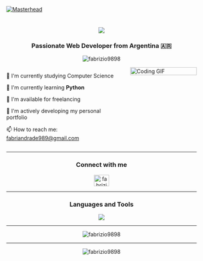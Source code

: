 [![Masterhead](https://raw.githubusercontent.com/PolarBearGG/PolarBearGG/master/web-developer-coding.gif)](https://github.com/fabrizio9898)

<h1 align="center">
  <img src="https://readme-typing-svg.herokuapp.com/?lines=Hello!+I'm+Fabrizio+Andrade&center=true&size=30&color=36BCF7FF&background=FF000000&vCenter=true&width=500&height=60">
</h1>

<h3 align="center">Passionate Web Developer from Argentina 🇦🇷</h3>

<p align="center">
  <img src="https://komarev.com/ghpvc/?username=fabrizio9898&label=Profile%20views&color=0e75b6&style=flat" alt="fabrizio9898" />
</p>


<div style="display: flex; justify-content: space-between; align-items: flex-start;">
  <div style="text-align: left; width: 60%;">
    <p>🔭 I'm currently studying Computer Science</p>
    <p>🌱 I'm currently learning <strong>Python</strong></p>
    <p>🤝 I'm available for freelancing</p>
    <p>💼 I'm actively developing my personal portfolio</p>
    <p>📫 How to reach me: <a href="mailto:fabriandrade989@gmail.com">fabriandrade989@gmail.com</a></p>
  </div>
  <div style="width: 35%;">
    <img src="https://media.giphy.com/media/qgQUggAC3Pfv687qPC/giphy.gif" alt="Coding GIF" width="100%">
  </div>
</div>

---

<h3 align="center">Connect with me</h3>
<p align="center">
  <a href="https://www.linkedin.com/in/fabrizio-andrade" target="_blank">
    <img align="center" src="https://raw.githubusercontent.com/rahuldkjain/github-profile-readme-generator/master/src/images/icons/Social/linked-in-alt.svg" alt="fabrizio-andrade" height="30" width="40" />
  </a>
</p>

---

<h3 align="center">Languages and Tools</h3>
<p align="center">
  <img src="https://skillicons.dev/icons?i=html,css,js,ts,react,nextjs,nodejs,express,nestjs,mongodb,mysql,postgresql,firebase,docker,git,linux,figma&perline=9" />
</p>

---

<div align="center">
  <img src="https://github-readme-stats.vercel.app/api/top-langs?username=fabrizio9898&show_icons=true&locale=en&layout=compact&theme=radical" alt="fabrizio9898" />
</div>

---

<div align="center">
  <img src="https://github-readme-stats.vercel.app/api?username=fabrizio9898&show_icons=true&locale=en&theme=radical" alt="fabrizio9898" />
</div>
